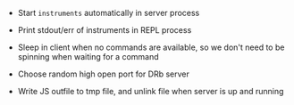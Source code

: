 * Start `instruments` automatically in server process

* Print stdout/err of instruments in REPL process

* Sleep in client when no commands are available, so we don't need to
  be spinning when waiting for a command

* Choose random high open port for DRb server

* Write JS outfile to tmp file, and unlink file when server is up and
  running

